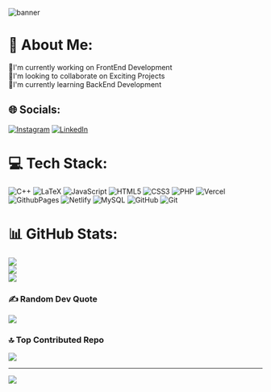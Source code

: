 ![banner](https://github.com/user-attachments/assets/214a1007-81db-4f8d-bc2f-afe12a147659)

# 💫 About Me:
🔭I'm currently working on FrontEnd Development<br>🤝I'm looking to collaborate on Exciting Projects<br>🌱I'm currently learning BackEnd Development


## 🌐 Socials:
[![Instagram](https://img.shields.io/badge/Instagram-%23E4405F.svg?logo=Instagram&logoColor=white)](https://instagram.com/___iamrohan___) [![LinkedIn](https://img.shields.io/badge/LinkedIn-%230077B5.svg?logo=linkedin&logoColor=white)](https://www.linkedin.com/in/arijit-sah/) 

# 💻 Tech Stack:
![C++](https://img.shields.io/badge/c++-%2300599C.svg?style=for-the-badge&logo=c%2B%2B&logoColor=white) ![LaTeX](https://img.shields.io/badge/latex-%23008080.svg?style=for-the-badge&logo=latex&logoColor=white) ![JavaScript](https://img.shields.io/badge/javascript-%23323330.svg?style=for-the-badge&logo=javascript&logoColor=%23F7DF1E) ![HTML5](https://img.shields.io/badge/html5-%23E34F26.svg?style=for-the-badge&logo=html5&logoColor=white) ![CSS3](https://img.shields.io/badge/css3-%231572B6.svg?style=for-the-badge&logo=css3&logoColor=white) ![PHP](https://img.shields.io/badge/php-%23777BB4.svg?style=for-the-badge&logo=php&logoColor=white) ![Vercel](https://img.shields.io/badge/vercel-%23000000.svg?style=for-the-badge&logo=vercel&logoColor=white) ![GithubPages](https://img.shields.io/badge/github%20pages-121013?style=for-the-badge&logo=github&logoColor=white) ![Netlify](https://img.shields.io/badge/netlify-%23000000.svg?style=for-the-badge&logo=netlify&logoColor=#00C7B7) ![MySQL](https://img.shields.io/badge/mysql-4479A1.svg?style=for-the-badge&logo=mysql&logoColor=white) ![GitHub](https://img.shields.io/badge/github-%23121011.svg?style=for-the-badge&logo=github&logoColor=white) ![Git](https://img.shields.io/badge/git-%23F05033.svg?style=for-the-badge&logo=git&logoColor=white)
# 📊 GitHub Stats:
![](https://github-readme-stats.vercel.app/api?username=rohanroc&theme=dracula&hide_border=false&include_all_commits=false&count_private=false)<br/>
![](https://github-readme-streak-stats.herokuapp.com/?user=rohanroc&theme=dracula&hide_border=false)<br/>
![](https://github-readme-stats.vercel.app/api/top-langs/?username=rohanroc&theme=dracula&hide_border=false&include_all_commits=false&count_private=false&layout=compact)

### ✍️ Random Dev Quote
![](https://quotes-github-readme.vercel.app/api?type=horizontal&theme=radical)

### 🔝 Top Contributed Repo
![](https://github-contributor-stats.vercel.app/api?username=rohanroc&limit=5&theme=dark&combine_all_yearly_contributions=true)

---
[![](https://visitcount.itsvg.in/api?id=rohanroc&icon=0&color=13)](https://visitcount.itsvg.in)

<!-- Proudly created with GPRM ( https://gprm.itsvg.in ) -->
